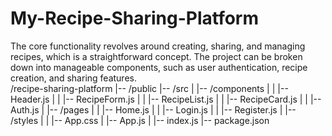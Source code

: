 # My-Recipe-Sharing-Platform
The core functionality revolves around creating, sharing, and managing recipes, which is a straightforward concept. The project can be broken down into manageable components, such as user authentication, recipe creation, and sharing features.  
/recipe-sharing-platform
|-- /public
|-- /src
|   |-- /components
|   |   |-- Header.js
|   |   |-- RecipeForm.js
|   |   |-- RecipeList.js
|   |   |-- RecipeCard.js
|   |   |-- Auth.js
|   |-- /pages
|   |   |-- Home.js
|   |   |-- Login.js
|   |   |-- Register.js
|   |-- /styles
|   |   |-- App.css
|   |-- App.js
|   |-- index.js
|-- package.json
